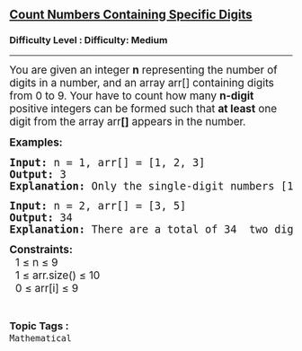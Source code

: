 <h2><a href="https://www.geeksforgeeks.org/problems/count-numbers-containing-specific-digits/1?_gl=1*7z4py6*_up*MQ..*_gs*MQ..&gclid=EAIaIQobChMI3Pr-taejjgMVKF0PAh2ogQAHEAAYASAAEgJbLPD_BwE">Count Numbers Containing Specific Digits</a></h2><h3>Difficulty Level : Difficulty: Medium</h3><hr><div class="problems_problem_content__Xm_eO"><p><span style="font-size: 14pt;">You are given an integer <strong>n</strong> representing the number of digits in a number, and an array arr[] containing digits from 0 to 9. Your have to count how many <strong data-start="268" data-end="279">n-digit</strong> positive integers can be formed such that <strong>at least</strong> one digit from the array arr<strong>[]</strong> appears in the number.</span><span style="font-size: 14pt;"><br></span></p>
<p><strong><span style="font-size: 14pt;">Examples:<br></span></strong></p>
<pre><strong><span style="font-size: 14pt;">Input: </span></strong><span style="font-size: 14pt;">n = 1, arr[] = [1, 2, 3]</span><strong><span style="font-size: 14pt;"><br>Output: </span></strong><span style="font-size: 14pt;">3</span><strong><span style="font-size: 14pt;"><br>Explanation: </span></strong><span style="font-size: 14pt;">Only the single-digit numbers [1, 2, 3] satisfy the condition.</span></pre>
<pre><strong><span style="font-size: 14pt;">Input: </span></strong><span style="font-size: 14pt;">n = 2, arr[] = [3, 5]</span><strong><span style="font-size: 14pt;"><br>Output: </span></strong><span style="font-size: 14pt;">34</span><strong><span style="font-size: 14pt;"><br>Explanation: </span></strong><span style="font-size: 14pt;">There are a total of 34  two digit numbers which contain atleast  one out of  [3, 5].<br></span></pre>
<p><span style="font-size: 14pt;"><strong>Constraints:<br></strong>&nbsp; 1 ≤ n ≤ 9<br></span><span style="font-size: 14pt;">&nbsp; 1 ≤ arr.size() ≤ 10<br></span><span style="font-size: 14pt;">&nbsp; 0 ≤ arr[i] ≤ 9</span></p></div><br><p><span style=font-size:18px><strong>Topic Tags : </strong><br><code>Mathematical</code>&nbsp;